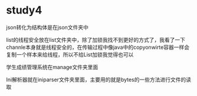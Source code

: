 # study4

json转化为结构体是在json文件夹中

list的线程安全放在list文件夹中，除了加锁我找不到更好的方式了，我看了一下channle本身就是线程安全的，在传输过程中像java中的copyonwirte容器一样会复制一个样本来给线程，所以不给List加锁我觉得也可以

学生成绩管理系统在manage文件夹里面

Ini解析器就在iniparser文件夹里面，主要用的就是bytes的一些方法进行文件的读取
